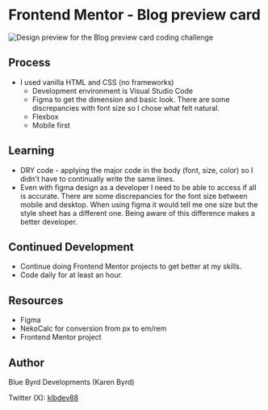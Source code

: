 # Frontend Mentor - Blog preview card

![Design preview for the Blog preview card coding challenge](./preview.jpg)

## Process

- I used vanilla HTML and CSS (no frameworks)
  - Development environment is Visual Studio Code
  - Figma to get the dimension and basic look. There are some discrepancies with font size so I chose what felt natural.
  - Flexbox
  - Mobile first

## Learning
  - DRY code - applying the major code in the body (font, size, color) so I didn't have to continually write the same lines.
  - Even with figma design as a developer I need to be able to access if all is accurate. There are some discrepancies for the font size between mobile and desktop. When using figma it would tell me one size but the style sheet has a different one. Being aware of this difference makes a better developer.

## Continued Development

- Continue doing Frontend Mentor projects to get better at my skills.
- Code daily for at least an hour.

## Resources

- Figma
- NekoCalc for conversion from px to em/rem
- Frontend Mentor project

## Author
Blue Byrd Developments (Karen Byrd)

Twitter (X): [klbdev88](https://twitter.com/klbdev88)
